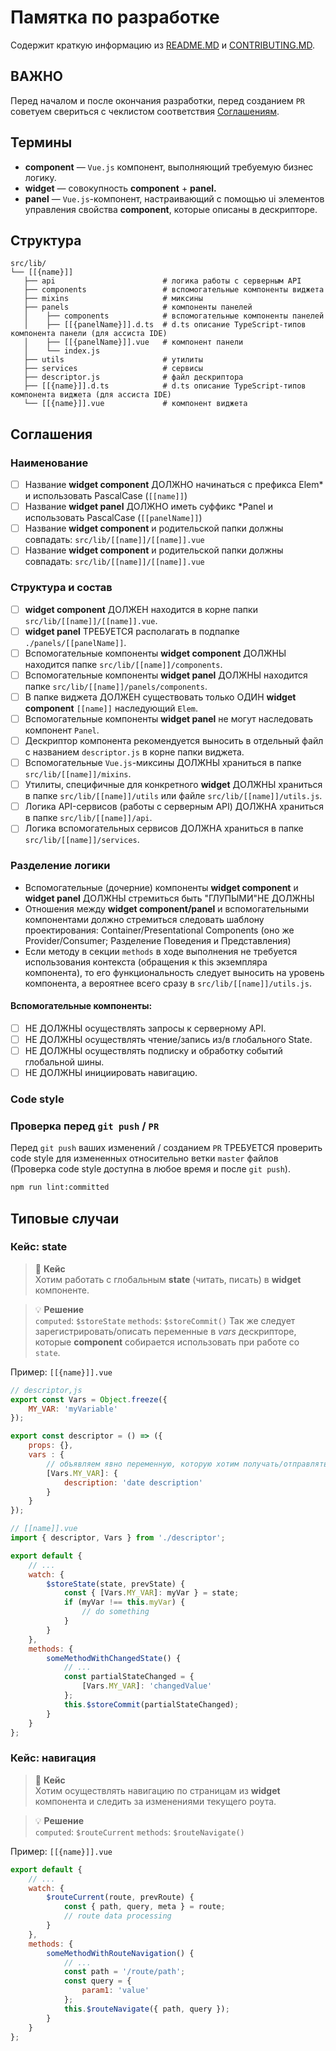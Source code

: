 # Памятка по разработке

Содержит краткую информацию
из [README.MD](https://goodt-git.goodt.me/projects/GOOD/repos/goodteditor-web-components/browse/README.md)
и [CONTRIBUTING.MD](https://goodt-git.goodt.me/projects/GOOD/repos/goodteditor-web-components/browse/CONTRIBUTING.MD).

## ВАЖНО

Перед началом и после окончания разработки, перед созданием `PR` советуем свериться с чеклистом соответствия
[Соглашениям](#conventions).

## Термины

- **component** — `Vue.js` компонент, выполняющий требуемую бизнес логику.
- **widget** — совокупность **component** + **panel.**
- **panel** — `Vue.js`-компонент, настраивающий с помощью ui элементов управления свойства **component**, которые
  описаны в дескрипторе.

## Структура
```
src/lib/
└── [[{name}]]
   ├── api                        # логика работы с серверным API
   ├── components                 # вспомогательные компоненты виджета
   ├── mixins                     # миксины
   ├── panels                     # компоненты панелей
   │    ├── components            # вспомогательные компоненты панелей
   │    ├── [[{panelName}]].d.ts  # d.ts описание TypeScript-типов компонента панели (для ассиста IDE)
   │    ├── [[{panelName}]].vue   # компонент панели
   │    └── index.js              
   ├── utils                      # утилиты
   ├── services                   # сервисы
   ├── descriptor.js              # файл дескриптора
   ├── [[{name}]].d.ts            # d.ts описание TypeScript-типов компонента виджета (для ассиста IDE)
   └── [[{name}]].vue             # компонент виджета
```

<a name="conventions"></a>
## Соглашения
### Наименование
*[ ] Название **widget component** ДОЛЖНО начинаться с префикса Elem* и использовать PascalCase (`[[name]]`)
*[ ] Название **widget panel** ДОЛЖНО иметь суффикс *Panel и использовать PascalCase (`[[panelName]]`)
*[ ] Название **widget component** и родительской папки должны совпадать: `src/lib/[[name]]/[[name]].vue`
*[ ] Название **widget component** и родительской папки должны совпадать: `src/lib/[[name]]/[[name]].vue`

### Структура и состав
*[ ] **widget component** ДОЛЖЕН находится в корне папки `src/lib/[[name]]/[[name]].vue`.
*[ ] **widget panel** ТРЕБУЕТСЯ располагать в подпапке `./panels/[[panelName]]`.
*[ ] Вспомогательные компоненты **widget component** ДОЛЖНЫ находится папке `src/lib/[[name]]/components`.
*[ ] Вспомогательные компоненты **widget panel** ДОЛЖНЫ находится папке `src/lib/[[name]]/panels/components`.
*[ ] В папке виджета ДОЛЖЕН существовать только ОДИН **widget component** `[[name]]` наследующий `Elem`.
*[ ] Вспомогательные компоненты **widget panel** не могут наследовать компонент `Panel`.
*[ ] Дескриптор компонента рекомендуется выносить в отдельный файл с названием `descriptor.js` в корне папки виджета.
*[ ] Вспомогательные `Vue.js`-миксины ДОЛЖНЫ храниться в папке `src/lib/[[name]]/mixins`.
*[ ] Утилиты, специфичные для конкретного **widget** ДОЛЖНЫ храниться в папке `src/lib/[[name]]/utils` или файле `src/lib/[[name]]/utils.js`.
*[ ] Логика API-сервисов (работы с серверным API) ДОЛЖНА храниться в папке `src/lib/[[name]]/api`.
*[ ] Логика вспомогательных сервисов ДОЛЖНА храниться в папке `src/lib/[[name]]/services`.

### Разделение логики
- Вспомогательные (дочерние) компоненты **widget component** и **widget panel** ДОЛЖНЫ стремиться быть "ГЛУПЫМИ"НЕ ДОЛЖНЫ
- Отношения между **widget component/panel** и вспомогательными компонентами должно стремиться следовать шаблону проектирования:
  Container/Presentational Components (оно же Provider/Consumer; Разделение Поведения и Представления)
- Если методу в секции `methods` в ходе выполнения не требуется использования контекста (обращения к this экземпляра компонента),
  то его функциональность следует выносить на уровень компонента, а вероятнее всего сразу в `src/lib/[[name]]/utils.js`.

#### Вспомогательные компоненты:
*[ ] НЕ ДОЛЖНЫ осуществлять запросы к серверному API.
*[ ] НЕ ДОЛЖНЫ осуществлять чтение/запись из/в глобального State.
*[ ] НЕ ДОЛЖНЫ осуществлять подписку и обработку событий глобальной шины.
*[ ] НЕ ДОЛЖНЫ инициировать навигацию.

### Code style
### Проверка перед `git push` / `PR`
Перед `git push` ваших изменений / созданием `PR` ТРЕБУЕТСЯ проверить code style для измененных относительно ветки `master`
файлов (Проверка code style доступна в любое время и после `git push`).
```bash
npm run lint:committed
```

<a name="cases-use-state"></a>

## Типовые случаи
### Кейс: state

> 🤔 **Кейс**  
> Хотим работать с глобальным **state** (читать, писать) в **widget** компоненте.

> 💡 **Решение**  
> `computed`: `$storeState`
> `methods`: `$storeCommit()`
> Так же следует зарегистрировать/описать переменные в _vars_ дескрипторе, которые **component** собирается использовать при работе со `state`.

Пример:
`[[{name}]].vue`

```js
// descriptor,js
export const Vars = Object.freeze({
    MY_VAR: 'myVariable'
});

export const descriptor = () => ({
    props: {},
    vars : {
        // объявляем явно переменную, которую хотим получать/отправлять из/в state
        [Vars.MY_VAR]: {
            description: 'date description'
        }
    }
});
```

```js
// [[name]].vue
import { descriptor, Vars } from './descriptor';

export default {
    // ...
    watch: {
        $storeState(state, prevState) {
            const { [Vars.MY_VAR]: myVar } = state;
            if (myVar !== this.myVar) {
                // do something
            }
        }
    },
    methods: {
        someMethodWithChangedState() {
            // ...
            const partialStateChanged = {
                [Vars.MY_VAR]: 'changedValue'
            };
            this.$storeCommit(partialStateChanged);
        }
    }
};
```

<a name="cases-route-navigation"></a>

### Кейс: навигация

> 🤔 **Кейс**  
> Хотим осуществлять навигацию по страницам из **widget** компонента и следить за изменениями текущего роута.

> 💡 **Решение**  
> `computed`: `$routeCurrent`
> `methods`: `$routeNavigate()`

Пример:
`[[{name}]].vue`

```js
export default {
    // ...
    watch: {
        $routeCurrent(route, prevRoute) {
            const { path, query, meta } = route;
            // route data processing
        }
    },
    methods: {
        someMethodWithRouteNavigation() {
            // ...
            const path = '/route/path';
            const query = {
                param1: 'value'
            };
            this.$routeNavigate({ path, query });
        }
    }
};
```

